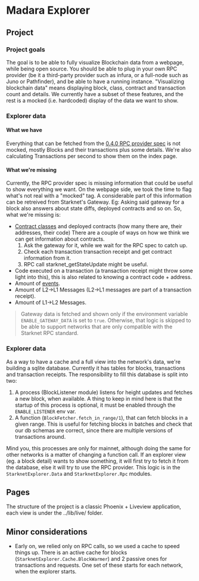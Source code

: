 # Madara Explorer 

## Project 

### Project goals
The goal is to be able to fully visualize Blockchain data from a
webpage, while being open source. You should be able to plug in your
own RPC provider (be it a third-party provider such as infura, or a
full-node such as Juno or Pathfinder), and be able to have a running
instance.
"Visualizing blockchain data" means displaying block, class, contract
and transaction count and details. We currently have a subset of these
features, and the rest is a mocked (i.e. hardcoded) display of the
data we want to show.

### Explorer data

#### What we have
Everything that can be fetched from the [0.4.0 RPC provider spec][040_rpc_provider_spec]
is not mocked, mostly Blocks and their transactions plus some
details. We're also calculating Transactions per second to show them on the index page.

[040_rpc_provider_spec]: https://playground.open-rpc.org/?uiSchema%5BappBar%5D%5Bui:splitView%5D=false&schemaUrl=https://raw.githubusercontent.com/starkware-libs/starknet-specs/master/api/starknet_api_openrpc.json&uiSchema%5BappBar%5D%5Bui:input%5D=false&uiSchema%5BappBar%5D%5Bui:darkMode%5D=true&uiSchema%5BappBar%5D%5Bui:examplesDropdown%5D=false

#### What we're missing
Currently, the RPC provider spec is missing information that could be
useful to show everything we want.  On the webpage side, we took the
time to flag what's not real with a "mocked" tag.  A considerable part
of this information can be retreived from Starknet's Gateway. Eg:
Asking said gateway for a block also answers about state diffs,
deployed contracts and so on. So, what we're missing is:
- [Contract classes][starknet_docs_contract_classes] 
  and deployed contracts (how many there are, their addresses, their code)
  There are a couple of ways on how we think we can get information about contracts.
  1. Ask the gateway for it, while we wait for the RPC spec to catch up.
  2. Check each transaction transaction receipt and get contract information from it.
  3. RPC call starknet_getStateUpdate might be useful.
- Code executed on a transaction (a transaction receipt might throw some light into this),
  this is also related to knowing a contract code + address.
- Amount of [events][starknet_docs_events].
- Amount of L2->L1 Messages (L2->L1 messages are part of a transaction receipt).
- Amount of L1->L2 Messages.

[starknet_docs_contract_classes]: https://docs.starknet.io/documentation/architecture_and_concepts/Smart_Contracts/contract-classes/
[starknet_docs_events]: https://docs.starknet.io/documentation/architecture_and_concepts/Smart_Contracts/starknet-events/

> Gateway data is fetched and shown only if the environment variable `ENABLE_GATEWAY_DATA` is set to `true`. Otherwise, that logic is skipped to be able to support networks that are only compatible with the Starknet RPC standard.

### Explorer data
As a way to have a cache and a full view into the network's data,
we're building a sqlite database. Currently it has tables for blocks,
transactions and transaction receipts. The responsibility to fill this database 
is split into two:

1. A process (BlockListener module) listens for height updates and fetches a new block, when available.
   A thing to keep in mind here is that the startup of this process is optional, it must be enabled
   through the `ENABLE_LISTENER` env var.
2. A function (`BlockFetcher.fetch_in_range/1`), that can fetch blocks in a given range.
   This is useful for fetching blocks in batches and check that our db schemas are correct,
   since there are multiple versions of transactions around.

Mind you, this processes are only for mainnet, although doing the same
for other networks is a matter of changing a function call.
If an explorer view (eg. a block detail) wants to show something, it will first
try to fetch it from the database, else it will try to use the RPC provider.
This logic is in the `StarknetExplorer.Data` and `StarknetExplorer.Rpc` modules.

## Pages
The structure of the project is a classic Phoenix + Liveview application,
each view is under the ../lib/live/ folder.

## Minor considerations
- Early on, we relied only on RPC calls, so we used a cache to speed things up.
  There is an active cache for blocks (`StarknetExplorer.Cache.BlockWarmer`) and
  2 passive ones for transactions and requests. One set of these starts for each network,
  when the explorer starts.
